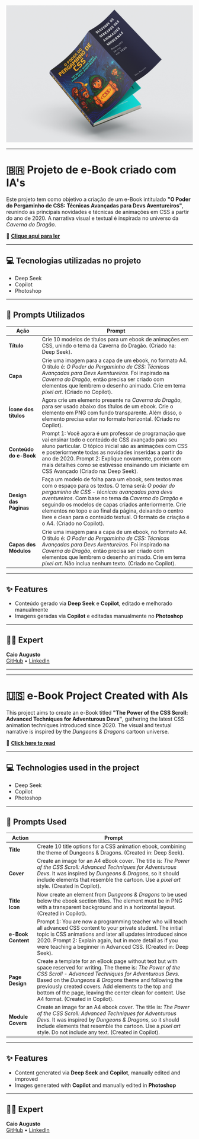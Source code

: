 ![Apresentação do eBook](https://github.com/augustoscaio/prompts-to-create-a-ebook/raw/main/assets/apresentacao_github.jpg)

---

# 🇧🇷 Projeto de e-Book criado com IA's

Este projeto tem como objetivo a criação de um e-Book intitulado **"O Poder do Pergaminho de CSS: Técnicas Avançadas para Devs Aventureiros"**, reunindo as principais novidades e técnicas de animações em CSS a partir do ano de 2020. A narrativa visual e textual é inspirada no universo da *Caverna do Dragão*.

📕 **[Clique aqui para ler](https://github.com/augustoscaio/prompts-to-create-a-ebook/raw/main/output/O%20Poder%20do%20Pergaminho%20de%20CSS%20-%20Técnicas%20Avançadas%20para%20Devs%20Aventureiros.pdf)**

---

## 💻 Tecnologias utilizadas no projeto

- Deep Seek  
- Copilot  
- Photoshop

---

## 🧠 Prompts Utilizados

| Ação                      | Prompt |
|---------------------------|--------|
| **Título**                | Crie 10 modelos de títulos para um ebook de animações em CSS, unindo o tema da Caverna do Dragão. (Criado na: Deep Seek). |
| **Capa**                  | Crie uma imagem para a capa de um ebook, no formato A4. O título é: *O Poder do Pergaminho de CSS: Técnicas Avançadas para Devs Aventureiros*. Foi inspirado na *Caverna do Dragão*, então precisa ser criado com elementos que lembrem o desenho animado. Crie em tema *pixel art*. (Criado no Copilot). |
| **Ícone dos títulos**     | Agora crie um elemento presente na *Caverna do Dragão*, para ser usado abaixo dos títulos de um ebook. Crie o elemento em PNG com fundo transparente. Além disso, o elemento precisa estar no formato horizontal. (Criado no Copilot). |
| **Conteúdo do e-Book**    | Prompt 1: Você agora é um professor de programação que vai ensinar todo o conteúdo de CSS avançado para seu aluno particular. O tópico inicial são as animações com CSS e posteriormente todas as novidades inseridas a partir do ano de 2020. Prompt 2: Explique novamente, porém com mais detalhes como se estivesse ensinando um iniciante em CSS Avançado (Criado na: Deep Seek). |
| **Design das Páginas**    | Faça um modelo de folha para um ebook, sem textos mas com o espaço para os textos. O tema será: *O poder do pergaminho de CSS - técnicas avançadas para devs aventureiros*. Com base no tema da *Caverna do Dragão* e seguindo os modelos de capas criados anteriormente. Crie elementos no topo e ao final da página, deixando o centro livre e clean para o conteúdo textual. O formato de criação é o A4. (Criado no Copilot). |
| **Capas dos Módulos**     | Crie uma imagem para a capa de um ebook, no formato A4. O título é: *O Poder do Pergaminho de CSS: Técnicas Avançadas para Devs Aventureiros*. Foi inspirado na *Caverna do Dragão*, então precisa ser criado com elementos que lembrem o desenho animado. Crie em tema *pixel art*. Não inclua nenhum texto. (Criado no Copilot). |

---

## ✨ Features

- Conteúdo gerado via **Deep Seek** e **Copilot**, editado e melhorado manualmente  
- Imagens geradas via **Copilot** e editadas manualmente no **Photoshop**

---

## 👨‍💻 Expert

**Caio Augusto**  
<a href="https://github.com/augustoscaio/" target="_blank">GitHub</a> • <a href="https://www.linkedin.com/in/caio-augusto-sa/" target="_blank">LinkedIn</a>

---
---

# 🇺🇸 e-Book Project Created with AIs

This project aims to create an e-Book titled **"The Power of the CSS Scroll: Advanced Techniques for Adventurous Devs"**, gathering the latest CSS animation techniques introduced since 2020. The visual and textual narrative is inspired by the *Dungeons & Dragons* cartoon universe.

📕 **[Click here to read](https://github.com/augustoscaio/prompts-to-create-a-ebook/raw/main/output/O%20Poder%20do%20Pergaminho%20de%20CSS%20-%20Técnicas%20Avançadas%20para%20Devs%20Aventureiros.pdf)**

---

## 💻 Technologies used in the project

- Deep Seek  
- Copilot  
- Photoshop

---

## 🧠 Prompts Used

| Action                    | Prompt |
|---------------------------|--------|
| **Title**                 | Create 10 title options for a CSS animation ebook, combining the theme of Dungeons & Dragons. (Created in: Deep Seek). |
| **Cover**                 | Create an image for an A4 eBook cover. The title is: *The Power of the CSS Scroll: Advanced Techniques for Adventurous Devs*. It was inspired by *Dungeons & Dragons*, so it should include elements that resemble the cartoon. Use a *pixel art* style. (Created in Copilot). |
| **Title Icon**            | Now create an element from *Dungeons & Dragons* to be used below the ebook section titles. The element must be in PNG with a transparent background and in a horizontal layout. (Created in Copilot). |
| **e-Book Content**        | Prompt 1: You are now a programming teacher who will teach all advanced CSS content to your private student. The initial topic is CSS animations and later all updates introduced since 2020. Prompt 2: Explain again, but in more detail as if you were teaching a beginner in Advanced CSS. (Created in: Deep Seek). |
| **Page Design**           | Create a template for an eBook page without text but with space reserved for writing. The theme is: *The Power of the CSS Scroll - Advanced Techniques for Adventurous Devs*. Based on the *Dungeons & Dragons* theme and following the previously created covers. Add elements to the top and bottom of the page, leaving the center clean for content. Use A4 format. (Created in Copilot). |
| **Module Covers**         | Create an image for an A4 ebook cover. The title is: *The Power of the CSS Scroll: Advanced Techniques for Adventurous Devs*. It was inspired by *Dungeons & Dragons*, so it should include elements that resemble the cartoon. Use a *pixel art* style. Do not include any text. (Created in Copilot). |

---

## ✨ Features

- Content generated via **Deep Seek** and **Copilot**, manually edited and improved  
- Images generated with **Copilot** and manually edited in **Photoshop**

---

## 👨‍💻 Expert

**Caio Augusto**  
<a href="https://github.com/augustoscaio/" target="_blank">GitHub</a> • <a href="https://www.linkedin.com/in/caio-augusto-sa/" target="_blank">LinkedIn</a>
